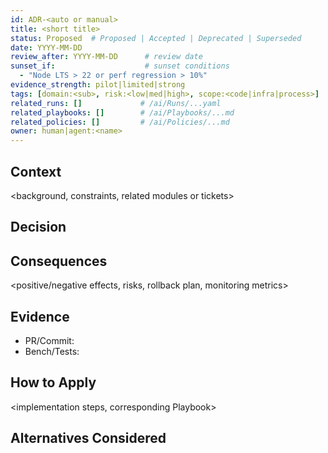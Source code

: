 ```yaml
---
id: ADR-<auto or manual>
title: <short title>
status: Proposed  # Proposed | Accepted | Deprecated | Superseded
date: YYYY-MM-DD
review_after: YYYY-MM-DD      # review date
sunset_if:                    # sunset conditions
  - "Node LTS > 22 or perf regression > 10%"
evidence_strength: pilot|limited|strong
tags: [domain:<sub>, risk:<low|med|high>, scope:<code|infra|process>]
related_runs: []             # /ai/Runs/...yaml
related_playbooks: []        # /ai/Playbooks/...md
related_policies: []         # /ai/Policies/...md
owner: human|agent:<name>
---
```


## Context
<background, constraints, related modules or tickets>

## Decision
<chosen approach: actionable and verifiable>

## Consequences
<positive/negative effects, risks, rollback plan, monitoring metrics>

## Evidence
- PR/Commit: <links>
- Bench/Tests: <numbers>

## How to Apply
<implementation steps, corresponding Playbook>

## Alternatives Considered
<other options and reasons not chosen>
